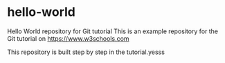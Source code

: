 # hello-world
Hello World repository for Git tutorial
This is an example repository for the Git tutorial on https://www.w3schools.com

This repository is built step by step in the tutorial.yesss
